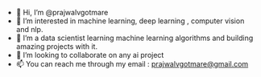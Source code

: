 - 👋 Hi, I’m @prajwalvgotmare
- 👀 I’m interested in machine learning, deep learning , computer vision and nlp.
- 🌱 I’m a data scientist learning machine learning algorithms and building amazing projects with it.
- 💞️ I’m looking to collaborate on any ai project
- 📫 You can reach me through my email : prajwalvgotmare@gmail.com

<!---
prajwalvgotmare/prajwalvgotmare is a ✨ special ✨ repository because its `README.md` (this file) appears on your GitHub profile.
You can click the Preview link to take a look at your changes.
--->
